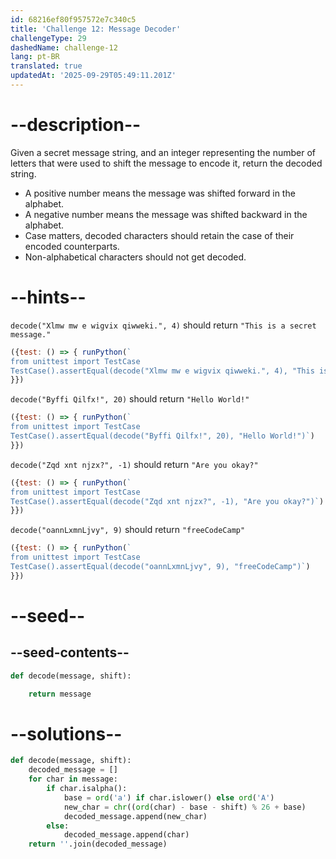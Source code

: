 ```yaml
---
id: 68216ef80f957572e7c340c5
title: 'Challenge 12: Message Decoder'
challengeType: 29
dashedName: challenge-12
lang: pt-BR
translated: true
updatedAt: '2025-09-29T05:49:11.201Z'
---
```


# --description--

Given a secret message string, and an integer representing the number of letters that were used to shift the message to encode it, return the decoded string.

- A positive number means the message was shifted forward in the alphabet.
- A negative number means the message was shifted backward in the alphabet.
- Case matters, decoded characters should retain the case of their encoded counterparts.
- Non-alphabetical characters should not get decoded.

# --hints--

`decode("Xlmw mw e wigvix qiwweki.", 4)` should return `"This is a secret message."`

```js
({test: () => { runPython(`
from unittest import TestCase
TestCase().assertEqual(decode("Xlmw mw e wigvix qiwweki.", 4), "This is a secret message.")`)
}})
```

`decode("Byffi Qilfx!", 20)` should return `"Hello World!"`

```js
({test: () => { runPython(`
from unittest import TestCase
TestCase().assertEqual(decode("Byffi Qilfx!", 20), "Hello World!")`)
}})
```

`decode("Zqd xnt njzx?", -1)` should return `"Are you okay?"`

```js
({test: () => { runPython(`
from unittest import TestCase
TestCase().assertEqual(decode("Zqd xnt njzx?", -1), "Are you okay?")`)
}})
```

`decode("oannLxmnLjvy", 9)` should return `"freeCodeCamp"`

```js
({test: () => { runPython(`
from unittest import TestCase
TestCase().assertEqual(decode("oannLxmnLjvy", 9), "freeCodeCamp")`)
}})
```

# --seed--

## --seed-contents--

```py
def decode(message, shift):

    return message
```

# --solutions--

```py
def decode(message, shift):
    decoded_message = []
    for char in message:
        if char.isalpha():
            base = ord('a') if char.islower() else ord('A')
            new_char = chr((ord(char) - base - shift) % 26 + base)
            decoded_message.append(new_char)
        else:
            decoded_message.append(char)
    return ''.join(decoded_message)
```
